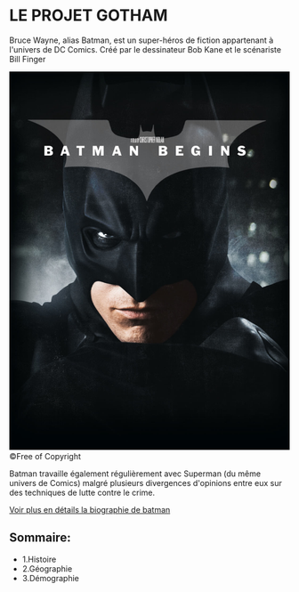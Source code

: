 # LE PROJET GOTHAM
 Bruce Wayne, alias Batman, est un super-héros de fiction appartenant à l'univers de DC Comics. Créé par le dessinateur Bob Kane et le scénariste Bill Finger

![Batman](./asset/asset1.jpg)
&copy;Free of Copyright

Batman travaille également régulièrement avec Superman (du même univers de Comics) malgré plusieurs divergences d'opinions entre eux sur des techniques de lutte contre le crime. 


[Voir plus en détails la biographie de batman]( https://alexbtssio.github.io/Projet_Gotham/)

## Sommaire:
* 1.Histoire
* 2.Géographie
* 3.Démographie